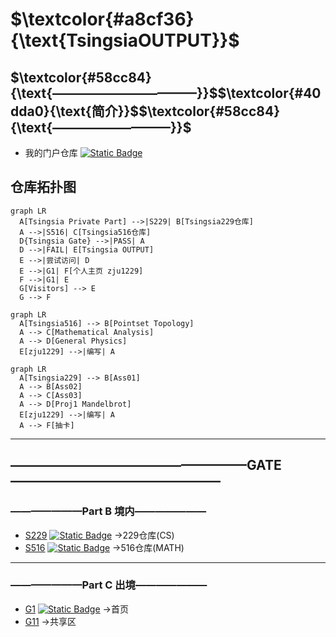 # $`\textcolor{#a8cf36}{\text{TsingsiaOUTPUT}}`$
## $`\textcolor{#58cc84}{\text{———————————}}`$$`\textcolor{#40dda0}{\text{简介}}`$$`\textcolor{#58cc84}{\text{—————————}}`$
- 我的门户仓库  [![Static Badge](https://img.shields.io/badge/%E9%97%A8%E6%88%B7%E4%BB%93%E5%BA%93-TsingsiaOutput-a8cf36)](https://github.com/zju1229/Tsingsia229_OUTPUT)
## 仓库拓扑图

```mermaid
graph LR
  A[Tsingsia Private Part] -->|S229| B[Tsingsia229仓库]
  A -->|S516| C[Tsingsia516仓库]
  D{Tsingsia Gate} -->|PASS| A
  D -->|FAIL| E[Tsingsia OUTPUT]
  E -->|尝试访问| D
  E -->|G1| F[个人主页 zju1229]
  F -->|G1| E
  G[Visitors] --> E
  G --> F
```

```mermaid
graph LR
  A[Tsingsia516] --> B[Pointset Topology]
  A --> C[Mathematical Analysis]
  A --> D[General Physics]
  E[zju1229] -->|编写| A
```

```mermaid
graph LR
  A[Tsingsia229] --> B[Ass01]
  A --> B[Ass02]
  A --> C[Ass03]
  A --> D[Proj1 Mandelbrot]
  E[zju1229] -->|编写| A
  A --> F[抽卡]
```
---

## ——————————————————GATE————————————————
### ———————Part B 境内———————
- [S229](https://github.com/zju1229/Tsingsia229/tree/main)  [![Static Badge](https://img.shields.io/badge/%E7%A7%81%E6%9C%89%E4%BB%93%E5%BA%93-Tsingsia229-6699ff)](https://github.com/zju1229/Tsingsia229)  ->229仓库(CS)
- [S516](https://github.com/zju1229/Tsingsia516/tree/main) [![Static Badge](https://img.shields.io/badge/%E7%A7%81%E6%9C%89%E4%BB%93%E5%BA%93-Tsingsia516-58cc12)](https://github.com/zju1229/Tsingsia516)
->516仓库(MATH)

---

### ———————Part C 出境——————— 
- [G1](https://github.com/zju1229) [![Static Badge](https://img.shields.io/badge/%E4%B8%AA%E4%BA%BA%E4%B8%BB%E9%A1%B5-zju1229-cc99ff)](https://github.com/zju1229) ->首页
- [G11](https://github.com/BukSeong/58Glory) ->共享区
